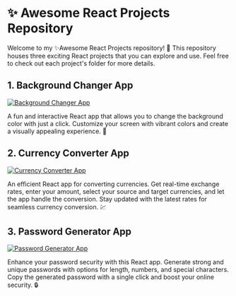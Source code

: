 # ✨ Awesome React Projects Repository

Welcome to my ✨Awesome React Projects repository! 🚀 This repository houses three exciting React projects that you can explore and use. Feel free to check out each project's folder for more details.

## 1. Background Changer App

[![Background Changer App](https://img.shields.io/badge/🌈%20Explore-Background%20Changer-blue)](bgChanger)

A fun and interactive React app that allows you to change the background color with just a click. Customize your screen with vibrant colors and create a visually appealing experience. 🎨

## 2. Currency Converter App

[![Currency Converter App](https://img.shields.io/badge/💱%20Explore-Currency%20Converter-green)](currencyConvertor)

An efficient React app for converting currencies. Get real-time exchange rates, enter your amount, select your source and target currencies, and let the app handle the conversion. Stay updated with the latest rates for seamless currency conversion. 💹

## 3. Password Generator App

[![Password Generator App](https://img.shields.io/badge/🔐%20Explore-Password%20Generator-purple)](passWordGenerator)

Enhance your password security with this React app. Generate strong and unique passwords with options for length, numbers, and special characters. Copy the generated password with a single click and boost your online security. 🔒
